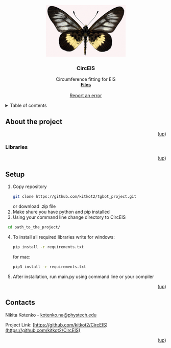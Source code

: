 <a name="readme-top"></a>

<br />
<div align="center">
  <a href="https://github.com/kitkot2/CircEIS">
    <img src="img/circeis.png" alt="Logo">
  </a>

<h3 align="center">CircEIS</h3>

  <p align="center">
    Circumference fitting for EIS
    <br />
    <a href="https://github.com/kitkot2/CircEIS"><strong>Files</strong></a>
    <br />
    <br />
    <a href="https://github.com/kitkot2/CircEIS/issues">Report an error</a>
  </p>
</div>


<details>
  <summary>Table of contents</summary>
  <ol>
    <li>
      <a href="#About">About</a>
      <ul>
        <li><a href="#Libraries">Libraries</a></li>
      </ul>
    </li>
    <li><a href="#Setup">Setup</a></li>
    <li><a href="#Contacts">Contacts</a></li>
  </ol>
</details>


## About the project

<p align="right">(<a href="#readme-top">up</a>)</p>

### Libraries

<p align="right">(<a href="#readme-top">up</a>)</p>


## Setup

1. Copy repository
   ```sh
   git clone https://github.com/kitkot2/tgbot_project.git
   ```
   or download .zip file
2. Make shure you have python and pip installed
3. Using your command line change directory to CircEIS
  ```sh
   cd path_to_the_project/
   ```
4. To install all required libraries write for windows:
   ```sh
   pip install -r requirements.txt
   ```
   for mac:
   ```sh
   pip3 install -r requirements.txt
   ```
5. After installation, run main.py using command line or your compiler

<p align="right">(<a href="#readme-top">up</a>)</p>

## Contacts

Nikita Kotenko - kotenko.na@phystech.edu

Project Link: [https://github.com/kitkot2/CircEIS](https://github.com/kitkot2/CircEIS)

<p align="right">(<a href="#readme-top">up</a>)</p>

[contributors-shield]: https://img.shields.io/github/contributors/kitkot2/CircEIS.svg?style=for-the-badge
[contributors-url]: https://github.com/kitkot2/CircEIS/graphs/contributors
[forks-shield]: https://img.shields.io/github/forks/kitkot2/CircEIS.svg?style=for-the-badge
[forks-url]: https://github.com/kitkot2/CircEIS/network/members
[stars-shield]: https://img.shields.io/github/stars/kitkot2/CircEIS.svg?style=for-the-badge
[stars-url]: https://github.com/kitkot2/CircEIS/stargazers
[issues-shield]: https://img.shields.io/github/issues/kitkot2/CircEIS.svg?style=for-the-badge
[issues-url]: https://github.com/kitkot2/CircEIS/issues
